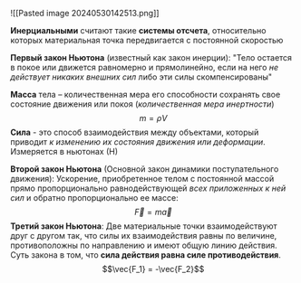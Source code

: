  ![[Pasted image 20240530142513.png]]

**Инерциальными** считают такие **системы отсчета**, относительно которых материальная точка передвигается с постоянной скоростью

**Первый закон Ньютона** (известный как закон инерции):
"Тело остается в покое или движется равномерно и прямолинейно, если на него *не действует никаких внешних сил* либо эти силы скомпенсированы"

**Масса** тела – количественная мера его способности сохранять свое состояние движения или покоя (*количественная мера инертности*) $$m = \rho{V}$$
**Сила** - это способ взаимодействия между объектами, который приводит *к изменению их состояния движения или деформации*. Измеряется в ньютонах (Н)

**Второй закон Ньютона** (Основной закон динамики поступательного движения):
Ускорение, приобретенное телом с постоянной массой прямо пропорционально равнодействующей *всех приложенных к ней сил* и обратно пропорционально ее массе: $$\vec{F} = m\vec{a}$$**Третий закон Ньютона**:
Две материальные точки взаимодействуют друг с другом так, что силы их взаимодействия равны по величине, противоположны по направлению и имеют общую линию действия.
Суть закона в том, что **сила действия равна силе противодействия**.$$\vec{F_1} = -\vec{F_2}$$





